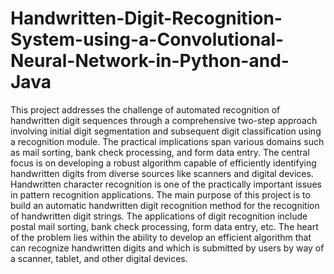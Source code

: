 # Handwritten-Digit-Recognition-System-using-a-Convolutional-Neural-Network-in-Python-and-Java
This project addresses the challenge of automated recognition of
handwritten digit sequences through a comprehensive two-step approach
involving initial digit segmentation and subsequent digit classification using a
recognition module. The practical implications span various domains such as mail
sorting, bank check processing, and form data entry. The central focus is on
developing a robust algorithm capable of efficiently identifying handwritten digits
from diverse sources like scanners and digital devices. Handwritten character
recognition is one of the practically important issues in pattern recognition
applications. The main purpose of this project is to build an automatic handwritten
digit recognition method for the recognition of handwritten digit strings. The
applications of digit recognition include postal mail sorting, bank check
processing, form data entry, etc. The heart of the problem lies within the ability to
develop an efficient algorithm that can recognize handwritten digits and which is
submitted by users by way of a scanner, tablet, and other digital devices.
